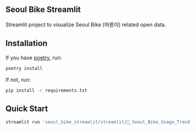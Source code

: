 ## Seoul Bike Streamlit

Streamlit project to visualize Seoul Bike (따릉이) related open data.

## Installation
If you have [poetry](https://python-poetry.org/), run:
```bash
poetry install
```

If not, run:
```bash
pip install -r requirements.txt
```

## Quick Start
```bash
streamlit run 'seoul_bike_streamlit/streamlit/🚴_Seoul_Bike_Usage_Trend.py'
```
